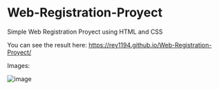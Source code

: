 # Web-Registration-Proyect
Simple Web Registration Proyect using HTML and CSS

You can see the result here:
https://rey1194.github.io/Web-Registration-Proyect/

Images:

![image](https://user-images.githubusercontent.com/68441783/198364773-0e3c3ae3-287b-4bf9-9a8c-f33ca969457e.png)

